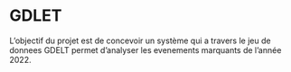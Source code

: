 # GDLET
L’objectif du projet est de concevoir un système qui a travers le jeu de donnees GDELT permet d’analyser les evenements marquants de l’année 2022.
